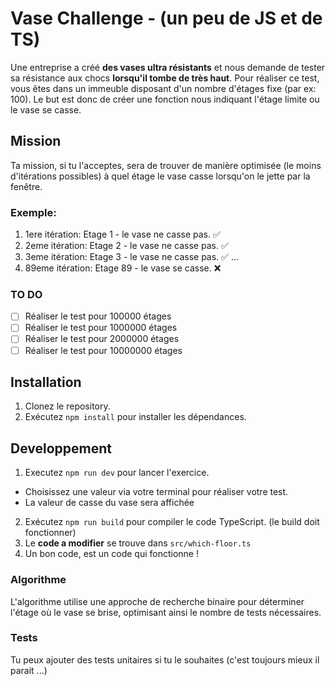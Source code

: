 # Vase Challenge - (un peu de JS et de TS)

Une entreprise a créé **des vases ultra résistants** et nous demande de tester sa résistance aux chocs **lorsqu'il tombe de très haut**. Pour réaliser ce test, vous êtes dans un immeuble disposant d'un nombre d'étages fixe (par ex: 100).
Le but est donc de créer une fonction nous indiquant l'étage limite ou le vase se casse.

## Mission

Ta mission, si tu l'acceptes, sera de trouver de manière optimisée (le moins d'itérations possibles) à quel étage le vase casse lorsqu'on le jette par la fenêtre.

### Exemple:
1. 1ere itération: Etage 1 - le vase ne casse pas. ✅
1. 2eme itération: Etage 2 - le vase ne casse pas. ✅
1. 3eme itération: Etage 3 - le vase ne casse pas. ✅
...
89. 89eme itération: Etage 89 - le vase se casse. ❌

### TO DO

- [ ] Réaliser le test pour 100000 étages
- [ ] Réaliser le test pour 1000000 étages
- [ ] Réaliser le test pour 2000000 étages
- [ ] Réaliser le test pour 10000000 étages

## Installation

1. Clonez le repository.
2. Exécutez `npm install` pour installer les dépendances.

## Developpement

1. Executez `npm run dev` pour lancer l'exercice.
  - Choisissez une valeur via votre terminal pour réaliser votre test.
  - La valeur de casse du vase sera affichée

2. Exécutez `npm run build` pour compiler le code TypeScript. (le build doit fonctionner)
3. Le **code a modifier** se trouve dans `src/which-floor.ts`
4. Un bon code, est un code qui fonctionne !

### Algorithme

L'algorithme utilise une approche de recherche binaire pour déterminer l'étage où le vase se brise, optimisant ainsi le nombre de tests nécessaires.

### Tests

Tu peux ajouter des tests unitaires si tu le souhaites (c'est toujours mieux il parait ...)